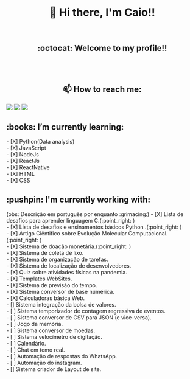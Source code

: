 <h1 align="center"> 👋 Hi there, I'm Caio!!</h1>
<br>
<h2 align="center"> :octocat: Welcome to my profile!! </h2>
<br>
<br>
<h2 align="center">📫 How to reach me:</h2>


[![](https://img.shields.io/badge/LINKEDIN-Caio_Machado-informational?style=plastic&logo=linkedin)](https://www.linkedin.com/in/caiohmachadoo/)
[![](https://img.shields.io/badge/FACEBOOK-Caio_Machado-blue?style=plastic&logo=facebook)](https://www.facebook.com/Caio.Henri.Machado/)
[![](https://img.shields.io/badge/INSTAGRAM-@cai0__m-blueviolet?style=plastic&logo=instagram)](https://www.instagram.com/cai0_m/)


<h2> :books: I’m currently learning:</h2>
 - [X] Python(Data analysis)
<br>
- [X] JavaScript
<br>
- [X] NodeJs
<br>
- [X] ReactJs
<br>
- [X] ReactNative
<br>
- [X] HTML
<br>
- [X] CSS

<h2> :pushpin: I'm currently working with:</h2>
(obs: Descrição em português por enquanto :grimacing:)
- [X] Lista de desafios para aprender linguagem C.(:point_right: )
<br>
- [X] Lista de desafios e ensinamentos básicos Python .(:point_right: )
<br>
- [X] Artigo Ciêntifico sobre Evolução Molecular Computacional.(:point_right: )
<br>
- [X] Sistema de doação monetária.(:point_right: )
<br>
- [X] Sistema de coleta de lixo.
<br>
- [X] Sistema de organização de tarefas.
<br>
- [X] Sistema de localização de desenvolvedores.
<br>
- [X] Quiz sobre atividades físicas na pandemia.
<br>
- [X] Templates WebSites.
<br>
- [X] Sistema de previsão do tempo.
<br>
- [X] Sistema conversor de base numérica.
<br>
- [X] Calculadoras básica Web.
<br>
- [] Sistema integração da bolsa de valores.
<br>
- [ ] Sistema temporizador de contagem regressiva de eventos.
<br>
- [ ] Sistema conversor de CSV para JSON (e vice-versa).
<br>
- [ ] Jogo da memória.
<br>
- [ ] Sistema conversor de moedas.
<br>
- [ ] Sistema velocímetro de digitação.
<br>
- [ ] Calendário.
<br>
- [ ] Chat em temo real.
<br>
- [ ] Automação de respostas do WhatsApp.
<br>
- [ ] Automação do instagram.
<br>
- [] Sistema criador de Layout de site.
<br>
<!--
**CaioHenriqueMachado/CaioHenriqueMachado** is a ✨ _special_ ✨ repository because its `README.md` (this file) appears on your GitHub profile.

Here are some ideas to get you started:

- 🔭 I’m currently working on ...
- 🌱 I’m currently learning ...
- 👯 I’m looking to collaborate on ...
- 🤔 I’m looking for help with ...
- 💬 Ask me about ...
- 📫 How to reach me: ...
- 😄 Pronouns: ...
- ⚡ Fun fact: ...
-->
